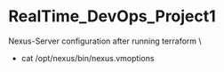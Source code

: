 # RealTime_DevOps_Project1

Nexus-Server configuration after running terraform \
- cat /opt/nexus/bin/nexus.vmoptions

